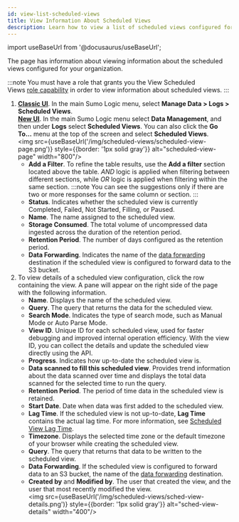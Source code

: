 ```yaml
---
id: view-list-scheduled-views
title: View Information About Scheduled Views
description: Learn how to view a list of scheduled views configured for your organization and view the details of a scheduled view.
---
```


import useBaseUrl from '@docusaurus/useBaseUrl';

The page has information about viewing information about the scheduled views configured for your organization.

:::note
You must have a role that grants you the View Scheduled Views [role capability](view-list-scheduled-views.md) in order to view information about scheduled views.
:::

1. [**Classic UI**](/docs/get-started/sumo-logic-ui-classic). In the main Sumo Logic menu, select **Manage Data > Logs > Scheduled Views**. <br/>[**New UI**](/docs/get-started/sumo-logic-ui). In the main Sumo Logic menu select **Data Management**, and then under **Logs** select **Scheduled Views**. You can also click the **Go To...** menu at the top of the screen and select **Scheduled Views**. <br/><img src={useBaseUrl('/img/scheduled-views/scheduled-view-page.png')} style={{border: '1px solid gray'}} alt="scheduled-view-page" width="800"/>
    * **Add a Filter**. To refine the table results, use the **Add a filter** section located above the table. *AND* logic is applied when filtering between different sections, while *OR* logic is applied when filtering within the same section.
        :::note 
        You can see the suggestions only if there are two or more responses for the same column or section. 
        :::
    * **Status**. Indicates whether the scheduled view is currently Completed, Failed, Not Started, Filling, or Paused.
    * **Name**. The name assigned to the scheduled view.
    * **Storage Consumed**. The total volume of uncompressed data ingested across the duration of the retention period.
    * **Retention Period**. The number of days configured as the retention period.
    * **Data Forwarding**. Indicates the name of the [data forwarding](../data-forwarding/amazon-s3-bucket.md) destination if the scheduled view is configured to forward data to the S3 bucket.
1. To view details of a scheduled view configuration, click the row containing the view. A pane will appear on the right side of the page with the following information.
    * **Name**. Displays the name of the scheduled view.
    * **Query**. The query that returns the data for the scheduled view.
    * **Search Mode**. Indicates the type of search mode, such as Manual Mode or Auto Parse Mode.
    * **View ID**. Unique ID for each scheduled view, used for faster debugging and improved internal operation efficiency. With the view ID, you can collect the details and update the scheduled view directly using the API.
    * **Progress**. Indicates how up-to-date the scheduled view is.
    * **Data scanned to fill this scheduled view**. Provides trend information about the data scanned over time and displays the total data scanned for the selected time to run the query.
    * **Retention Period**. The period of time data in the scheduled view is retained.
    * **Start Date**. Date when data was first added to the scheduled view.
    * **Lag Time**. If the scheduled view is not up-to-date, **Lag Time** contains the actual lag time. For more information, see [Scheduled View Lag Time](scheduled-view-lag-time.md).
    * **Timezone**. Displays the selected time zone or the default timezone of your browser while creating the scheduled view.
    * **Query**. The query that returns that data to be written to the scheduled view.
    * **Data Forwarding**. If the scheduled view is configured to forward data to an S3 bucket, the name of the [data forwarding](../data-forwarding/amazon-s3-bucket.md) destination.  
    * **Created by** and **Modified by**. The user that created the view, and the user that most recently modified the view. <br/><img src={useBaseUrl('/img/scheduled-views/sched-view-details.png')} style={{border: '1px solid gray'}} alt="sched-view-details" width="400"/>


